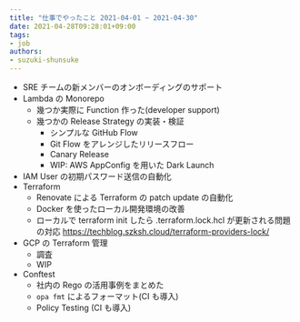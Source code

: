 ```yaml
---
title: "仕事でやったこと 2021-04-01 ~ 2021-04-30"
date: 2021-04-28T09:28:01+09:00
tags:
- job
authors:
- suzuki-shunsuke
---
```


* SRE チームの新メンバーのオンボーディングのサポート
* Lambda の Monorepo
  * 幾つか実際に Function 作った(developer support)
  * 幾つかの Release Strategy の実装・検証
    * シンプルな GitHub Flow
    * Git Flow をアレンジしたリリースフロー
    * Canary Release
    * WIP: AWS AppConfig を用いた Dark Launch
* IAM User の初期パスワード送信の自動化
* Terraform
  * Renovate による Terraform の patch update の自動化
  * Docker を使ったローカル開発環境の改善
  * ローカルで terraform init したら .terraform.lock.hcl が更新される問題の対応 https://techblog.szksh.cloud/terraform-providers-lock/
* GCP の Terraform 管理
  * 調査
  * WIP
* Conftest
  * 社内の Rego の活用事例をまとめた
  * `opa fmt` によるフォーマット(CI も導入)
  * Policy Testing (CI も導入)
